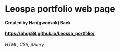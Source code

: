 # Leospa portfolio web page

#### Created by Han(gwonsok) Baek

#### https://bhgs89.github.io/Leospa_portfolio/

###### HTML, CSS, jQuery

